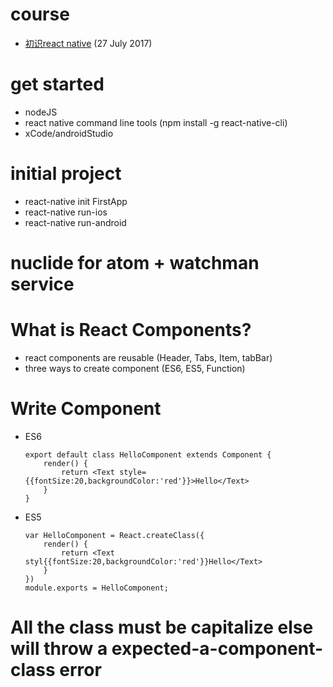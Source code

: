 # course
- [初识react native](http://www.imooc.com/video/14286) (27 July 2017)

# get started 
- nodeJS
- react native command line tools (npm install -g react-native-cli)
- xCode/androidStudio

# initial project
- react-native init FirstApp
- react-native run-ios
- react-native run-android

# nuclide for atom + watchman service

# What is React Components?
- react components are reusable (Header, Tabs, Item, tabBar)
- three ways to create component (ES6, ES5, Function)

# Write Component
- ES6
    ```
    export default class HelloComponent extends Component {
        render() {
            return <Text style={{fontSize:20,backgroundColor:'red'}}>Hello</Text>
        }
    }
    ```
- ES5
    ```
    var HelloComponent = React.createClass({
        render() {
            return <Text styl{{fontSize:20,backgroundColor:'red'}}Hello</Text>
        }
    })
    module.exports = HelloComponent;
    ```

# All the class must be capitalize else will throw a expected-a-component-class error